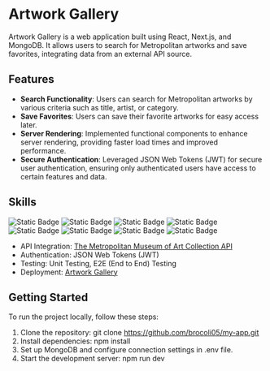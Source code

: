 # Artwork Gallery
Artwork Gallery is a web application built using React, Next.js, and MongoDB. It allows users to search for Metropolitan artworks and save favorites, integrating data from an external API source.

## Features
- **Search Functionality**: Users can search for Metropolitan artworks by various criteria such as title, artist, or category.
- **Save Favorites**: Users can save their favorite artworks for easy access later.
- **Server Rendering**: Implemented functional components to enhance server rendering, providing faster load times and improved performance.
- **Secure Authentication**: Leveraged JSON Web Tokens (JWT) for secure user authentication, ensuring only authenticated users have access to certain features and data.

## Skills
![Static Badge](https://img.shields.io/badge/React-61DAFB?style=for-the-badge&logo=react&labelColor=black) 
![Static Badge](https://img.shields.io/badge/Next.js-000000?style=for-the-badge&logo=nextdotjs&labelColor=black)
![Static Badge](https://img.shields.io/badge/node.js-339933?style=for-the-badge&logo=nodedotjs&labelColor=black)
![Static Badge](https://img.shields.io/badge/MongoDB-47A248?style=for-the-badge&logo=mongoDB&labelColor=black)
![Static Badge](https://img.shields.io/badge/cypress-69D3A7?style=for-the-badge&logo=cypress&labelColor=black)
![Static Badge](https://img.shields.io/badge/jest-C21325?style=for-the-badge&logo=jest&labelColor=black)
![Static Badge](https://img.shields.io/badge/GitHub%20Actions-2088FF?style=for-the-badge&logo=githubactions&labelColor=black)
![Static Badge](https://img.shields.io/badge/vercel-000000?style=for-the-badge&logo=vercel&labelColor=black)
- API Integration: <a href="https://readme.com/" target="_blank">The Metropolitan Museum of Art Collection API</a>
- Authentication: JSON Web Tokens (JWT)
- Testing: Unit Testing, E2E (End to End) Testing 
- Deployment: [Artwork Gallery](https://my-app-omega-roan-51.vercel.app/)


## Getting Started
To run the project locally, follow these steps:

1. Clone the repository: git clone https://github.com/brocoli05/my-app.git
2. Install dependencies: npm install
3. Set up MongoDB and configure connection settings in .env file.
4. Start the development server: npm run dev
